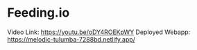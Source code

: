 # Feeding.io

Video Link: https://youtu.be/oDY4ROEKpWY
Deployed Webapp: https://melodic-tulumba-7288bd.netlify.app/
